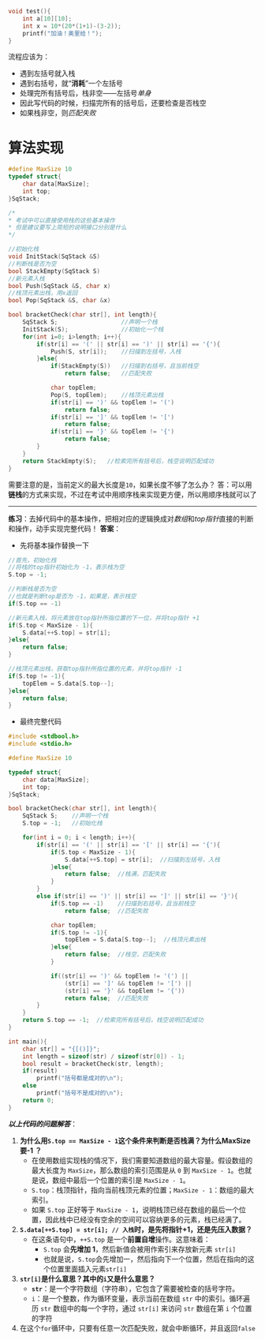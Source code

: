 ```c
void test(){
	int a[10][10];
	int x = 10*(20*(1+1)-(3-2));
	printf("加油！奥里给！");
}
```
流程应该为：
- 遇到左括号就入栈
- 遇到右括号，就“**消耗**”一个左括号
- 处理完所有括号后，栈非空——左括号*单身*
- 因此写代码的时候，扫描完所有的括号后，还要检查是否栈空
- 如果栈非空，则*匹配失败*
# 算法实现
```c
#define MaxSize 10
typedef struct{
	char data[MaxSize];
	int top;
}SqStack;

/*
* 考试中可以直接使用栈的这些基本操作
* 但是建议要写上简短的说明接口分别是什么
*/

//初始化栈
void InitStack(SqStack &S)
//判断栈是否为空
bool StackEmpty(SqStack S)
//新元素入栈
bool Push(SqStack &S, char x)
//栈顶元素出栈，用x返回
bool Pop(SqStack &S, char &x)

bool bracketCheck(char str[], int length){
	SqStack S;                  //声明一个栈
	InitStack(S);               //初始化一个栈
	for(int i=0; i>length; i++){
		if(str[i] == '(' || str[i] == ')' || str[i] == '{'){
			Push(S, str[i]);    //扫描到左括号，入栈
		}else{
			if(StackEmpty(S))   //扫描到右括号，且当前栈空
				return false;   //匹配失败

			char topElem;
			Pop(S, topElem);    //栈顶元素出栈
			if(str[i] == ')' && topElem != '(')
				return false;
			if(str[i] == ']' && topElem != '[')
				return false;
			if(str[i] == '}' && topElem != '{')
				return false;
		}
	}
	return StackEmpty(S);   //检索完所有括号后，栈空说明匹配成功
}
```
需要注意的是，当前定义的最大长度是`10`，如果长度不够了怎么办？
答：可以用**链栈**的方式来实现，不过在考试中用顺序栈来实现更方便，所以用顺序栈就可以了
***
**练习**：去掉代码中的基本操作，把相对应的逻辑换成对*数组*和*top指针*直接的判断和操作，动手实现完整代码！
**答案**：
- 先将基本操作替换一下
```C
//首先，初始化栈
//将栈的top指针初始化为 -1，表示栈为空
S.top = -1;

//判断栈是否为空
//也就是判断top是否为 -1，如果是，表示栈空
if(S.top == -1)

//新元素入栈，将元素放在top指针所指位置的下一位，并将top指针 +1
if(S.top < MaxSize - 1){
	S.data[++S.top] = str[i];
}else{
	return false;
}

//栈顶元素出栈，获取top指针所指位置的元素，并将top指针 -1
if(S.top != -1){
	topElem = S.data[S.top--];
}else{
	return false;
}
```
- 最终完整代码
```c
#include <stdbool.h>
#include <stdio.h>

#define MaxSize 10

typedef struct{
	char data[MaxSize];
	int top;
}SqStack;

bool bracketCheck(char str[], int length){
	SqStack S;    //声明一个栈
	S.top = -1;   //初始化栈

	for(int i = 0; i < length; i++){
		if(str[i] == '(' || str[i] == '[' || str[i] == '{'){
			if(S.top < MaxSize - 1){
				S.data[++S.top] = str[i];  //扫描到左括号，入栈
			}else{
				return false;  //栈满，匹配失败
			}
		}
		else if(str[i] == ')' || str[i] == ']' || str[i] == '}'){
			if(S.top == -1)    //扫描到右括号，且当前栈空
				return false;  //匹配失败

			char topElem;
			if(S.top != -1){
				topElem = S.data[S.top--];  //栈顶元素出栈
			}else{
				return false;  //栈空，匹配失败
			}

			if((str[i] == ')' && topElem != '(') ||
				(str[i] == ']' && topElem != '[') ||
				(str[i] == '}' && topElem != '{'))
				return false;  //匹配失败
		}
	}
	return S.top == -1;  //检索完所有括号后，栈空说明匹配成功
}

int main(){
	char str[] = "{[()]}";
	int length = sizeof(str) / sizeof(str[0]) - 1;
	bool result = bracketCheck(str, length);
	if(result)
		printf("括号都是成对的\n");
	else
		printf("括号不是成对的\n");
	return 0;
}
```
***以上代码的问题解答***：
1. **为什么用`S.top == MaxSize - 1`这个条件来判断是否栈满？为什么MaxSize要-1 ？**
	- 在使用数组实现栈的情况下，我们需要知道数组的最大容量。假设数组的最大长度为 `MaxSize`，那么数组的索引范围是从 `0` 到 `MaxSize - 1`。也就是说，数组中最后一个位置的索引是 `MaxSize - 1`。
	- `S.top`：栈顶指针，指向当前栈顶元素的位置；`MaxSize - 1`：数组的最大索引。
	- 如果 `S.top` 正好等于 `MaxSize - 1`，说明栈顶已经在数组的最后一个位置，因此栈中已经没有空余的空间可以容纳更多的元素，栈已经满了。
2. **`S.data[++S.top] = str[i]; // 入栈`时，是先将指针+1，还是先压入数据？**
	- 在这条语句中，`++S.top` 是一个**前置自增**操作。这意味着：
		- `S.top` 会**先增加 1**，然后新值会被用作索引来存放新元素 `str[i]`
		- 也就是说，`S.top`会先增加一，然后指向下一个位置，然后在指向的这个位置里面插入元素`str[i]`
3. **`str[i]`是什么意思？其中的`i`又是什么意思？**
	- **`str`**：是一个字符数组（字符串），它包含了需要被检查的括号字符。
	- `i`：是一个整数，作为循环变量，表示当前在数组 `str` 中的索引。循环遍历 `str` 数组中的每一个字符，通过 `str[i]` 来访问 `str` 数组在第 `i` 个位置的字符
4. 在这个`for`循环中，只要有任意一次匹配失败，就会中断循环，并且返回`false`
